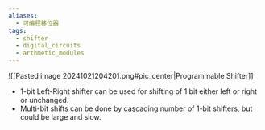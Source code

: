 ```yaml
---
aliases:
  - 可编程移位器
tags:
  - shifter
  - digital_circuits
  - arthmetic_modules
---
```

![[Pasted image 20241021204201.png#pic_center|Programmable Shifter]]
- 1-bit Left-Right shifter can be used for shifting of 1 bit either left or right or unchanged.
- Multi-bit shifts can be done by cascading number of 1-bit shifters, but could be large and slow.
